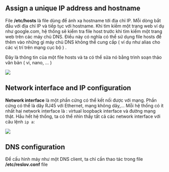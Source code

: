 ## Assign a unique IP address and hostname

File **/etc/hosts** là file dùng để ánh xạ hostname tới địa chỉ IP. Mỗi dòng bắt đầu với địa chỉ IP và tiếp tục với hostname. Khi tìm kiếm một trang web ví dụ như google.com, hệ thống sẽ kiểm tra file host trước khi tìm kiếm một trang web trên các máy chủ DNS. Điều này có nghĩa có thể sử dụng file hosts để thêm vào những gì máy chủ DNS không thể cung cấp ( ví dụ như alias cho các vị trí trên mạng cục bộ ) .

Đây là thông tin của một file hosts và ta có thể sửa nó bằng trình soạn thảo văn bản ( vi, nano, ... )

<img src="https://github.com/vjnkvt/Images/blob/master/hosts.png">

## Network interface and IP configuration

**Network interface** là một phần cứng có thể kết nối được với mạng. Phần cứng có thể là dây RJ45 với Ethernet, mạng không dây,... Mỗi hệ thống có ít nhất hai network interface là : virtual loopback interface và đường mạng thật. Hầu hết hệ thống, ta có thể nhìn thấy tất cả các network interface với câu lệnh ``ip a``:

<img src="https://github.com/vjnkvt/Images/blob/master/NI.png">

## DNS configuration

Để cấu hình máy như một DNS client, ta chỉ cần thao tác trong file **/etc/reslov.conf** file
